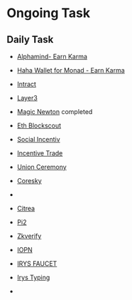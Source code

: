 # Ongoing Task
## Daily Task
* [Alphamind- Earn Karma](https://app.alphamind.co/build_karma?invite=4WIih2_b)
* [Haha Wallet for Monad - Earn Karma](https://join.haha.me/TOSIN-3HXP6U)
* [Intract](https://quest.intract.io/?referralCode=4Im5o3&referralSource=REFERRAL_PAGE&referralLink=https%3A%2F%2Fquest.intract.io%2Freferral)
* [Layer3](https://app.layer3.xyz/quests?ref=tosinchukwu.eth)
* [Magic Newton](https://magicnewton.com/portal?referral=oz1t0zaz6nhxb0sm) completed
* [Eth Blockscout](https://eth.blockscout.com?ref=HCOFWO)
* [Social Incentiv](https://social.incentiv.net?ref=5560)
* [Incentive Trade](https://www.incentive.finance)
* [Union Ceremony](https://app.union.build)
* [Coresky](https://share.coresky.com/zscbhy/tasks-rewards)
* 
* [Citrea](https://bapps.citrea.xyz)
* [Pi2](https://portal.pi2.network)
* [Zkverify](https://points.zkverify.io)
* [IOPN](https://badge.iopn.io)
* [IRYS FAUCET](https://irys.xyz/faucet)
* [Irys Typing](https://spritetype.irys.xyz)

* 
